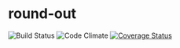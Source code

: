 # round-out

![Build Status](https://codeship.com/projects/5db196a0-9bd0-0133-a7d7-365a6bb0c5cc/status?branch=master)
![Code Climate](https://codeclimate.com/github/crowlebf/round-out.png)
[![Coverage Status](https://coveralls.io/repos/crowlebf/round-out/badge.svg?branch=master&service=github)](https://coveralls.io/github/crowlebf/round-out?branch=master)
